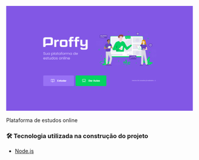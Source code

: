 ![](https://github.com/roseliaguiar/next-level-week-2/blob/master/screenshots/tela.png)

<p>Plataforma de estudos online<p>
  
  ### 🛠 Tecnologia utilizada na construção do projeto
  - [Node.js](https://nodejs.org/en/)
